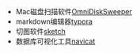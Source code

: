 * Mac磁盘扫描软件[OmniDiskSweeper](https://www.omnigroup.com/more)
* markdown编辑器[typora](https://typora.io)
* 切图软件[sketch](https://www.sketch.com)
* 数据库可视化工具[navicat](https://www.navicat.com/en/products)
